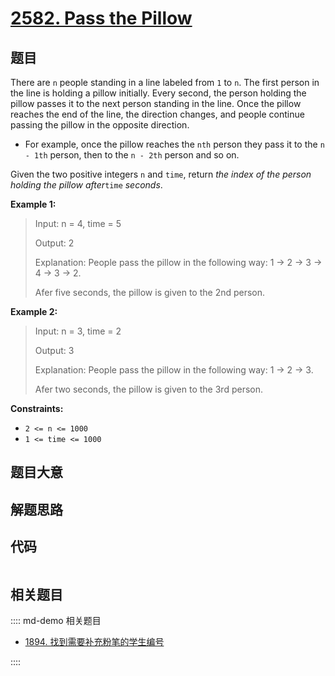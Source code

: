 # [2582. Pass the Pillow](https://leetcode.com/problems/pass-the-pillow)

## 题目

There are `n` people standing in a line labeled from `1` to `n`. The first
person in the line is holding a pillow initially. Every second, the person
holding the pillow passes it to the next person standing in the line. Once the
pillow reaches the end of the line, the direction changes, and people continue
passing the pillow in the opposite direction.

  * For example, once the pillow reaches the `nth` person they pass it to the `n - 1th` person, then to the `n - 2th` person and so on.

Given the two positive integers `n` and `time`, return _the index of the
person holding the pillow after_`time` _seconds_.



**Example 1:**

> Input: n = 4, time = 5
> 
> Output: 2
> 
> Explanation: People pass the pillow in the following way: 1 -> 2 -> 3 -> 4 -> 3 -> 2.
> 
> Afer five seconds, the pillow is given to the 2nd person.

**Example 2:**

> Input: n = 3, time = 2
> 
> Output: 3
> 
> Explanation: People pass the pillow in the following way: 1 -> 2 -> 3.
> 
> Afer two seconds, the pillow is given to the 3rd person.

**Constraints:**

  * `2 <= n <= 1000`
  * `1 <= time <= 1000`


## 题目大意

## 解题思路

## 代码

```javascript

```

## 相关题目

:::: md-demo 相关题目
- [1894. 找到需要补充粉笔的学生编号](https://leetcode.com/problems/find-the-student-that-will-replace-the-chalk)

::::
